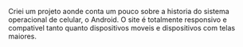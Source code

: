 Criei um projeto aonde conta um pouco sobre a historia do sistema operacional de celular, o Android. O site é totalmente responsivo e compativel tanto quanto dispositivos moveis e
dispositivos com telas maiores.
